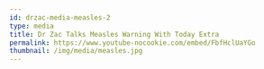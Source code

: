```yaml
---
id: drzac-media-measles-2
type: media
title: Dr Zac Talks Measles Warning With Today Extra
permalink: https://www.youtube-nocookie.com/embed/FbfHclUaYGo
thumbnail: /img/media/measles.jpg
---
```

